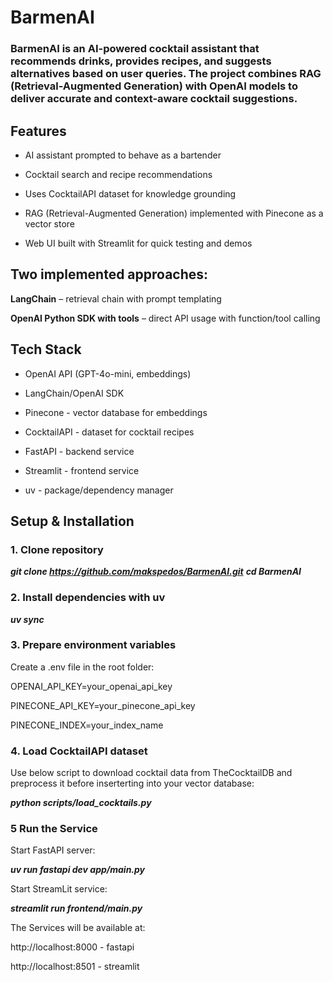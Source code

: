 # BarmenAI

### BarmenAI is an AI-powered cocktail assistant that recommends drinks, provides recipes, and suggests alternatives based on user queries. The project combines RAG (Retrieval-Augmented Generation) with OpenAI models to deliver accurate and context-aware cocktail suggestions.

## Features

- AI assistant prompted to behave as a bartender

- Cocktail search and recipe recommendations

- Uses CocktailAPI dataset for knowledge grounding

- RAG (Retrieval-Augmented Generation) implemented with Pinecone as a vector store

- Web UI built with Streamlit for quick testing and demos

## Two implemented approaches:

**LangChain** – retrieval chain with prompt templating

**OpenAI Python SDK with tools** – direct API usage with function/tool calling

## Tech Stack

- OpenAI API (GPT-4o-mini, embeddings)

- LangChain/OpenAI SDK

- Pinecone - vector database for embeddings

- CocktailAPI - dataset for cocktail recipes

- FastAPI - backend service

- Streamlit - frontend service

- uv - package/dependency manager

## Setup & Installation
### 1. Clone repository
***git clone https://github.com/makspedos/BarmenAI.git***
***cd BarmenAI***

### 2. Install dependencies with uv
***uv sync***

### 3. Prepare environment variables

Create a .env file in the root folder:

OPENAI_API_KEY=your_openai_api_key

PINECONE_API_KEY=your_pinecone_api_key

PINECONE_INDEX=your_index_name

### 4. Load CocktailAPI dataset
Use below script to download cocktail data from TheCocktailDB
and preprocess it before inserterting into your vector database:

***python scripts/load_cocktails.py***


### 5 Run the Service

Start FastAPI server:

***uv run fastapi dev app/main.py***

Start StreamLit service:

***streamlit run frontend/main.py***

The Services will be available at:

http://localhost:8000 - fastapi

http://localhost:8501 - streamlit
